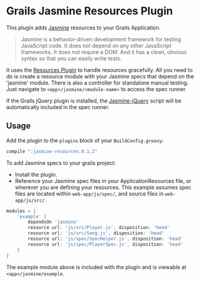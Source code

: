# Grails Jasmine Resources Plugin

This plugin adds [Jasmine](http://pivotal.github.com/jasmine/) resources to your Grails Application.

> Jasmine is a behavior-driven development framework for testing JavaScript code. It does not depend on any other JavaScript frameworks. It does not require a DOM. And it has a clean, obvious syntax so that you can easily write tests.

It uses the [Resources Plugin](http://grails.org/plugin/resources) to handle resources gracefully. All you need to do is create a resource module with your Jasmine specs that depend on the 'jasmine' module. There is also a controller for standalone manual testing. Just navigate to `<app>/jasmine/<module-name>` to access the spec runner.

If the Grails jQuery plugin is installed, the [Jasmine-jQuery](https://github.com/velesin/jasmine-jquery) script will be automatically included in the spec runner.

## Usage
Add the plugin to the `plugins` block of your `BuildConfig.groovy`:

```groovy
compile ":jasmine-resources:0.1.2"
```

To add Jasmine specs to your grails project:

* Install the plugin.
* Reference your Jasmine spec files in your ApplicationResources file, or wherever you are defining your resources. This example assumes spec files are located within `web-app/js/spec/`, and source files in `web-app/js/src/`.

```groovy
modules = {
	'example' {
		dependsOn 'jasmine'
		resource url: 'js/src/Player.js', disposition: 'head'
		resource url: 'js/src/Song.js', disposition: 'head'
		resource url: 'js/spec/SpecHelper.js', disposition: 'head'
		resource url: 'js/spec/PlayerSpec.js', disposition: 'head'
	}
}
```

The example module above is included with the plugin and is viewable at `<app>/jasmine/example`.
